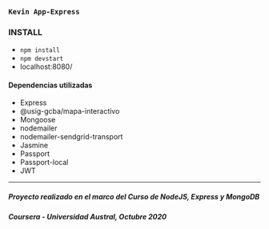 ### `Kevin App-Express`

### INSTALL

- `npm install`
- `npm devstart`
- localhost:8080/

#### Dependencias utilizadas

- Express
- @usig-gcba/mapa-interactivo
- Mongoose
- nodemailer
- nodemailer-sendgrid-transport
- Jasmine
- Passport
- Passport-local
- JWT

---
##### Proyecto realizado en el marco del Curso de NodeJS, Express y MongoDB
##### Coursera - Universidad Austral, Octubre 2020